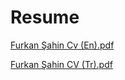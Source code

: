 # Resume

[Furkan Şahin Cv (En).pdf](https://github.com/user-attachments/files/17267716/Furkan.Sahin.Cv.En.pdf)

[Furkan Şahin CV (Tr).pdf](https://github.com/user-attachments/files/17267715/Furkan.Sahin.CV.Tr.pdf)
